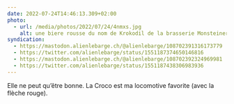 ```yaml
---
date: 2022-07-24T14:46:13.309+02:00
photo:
  - url: /media/photos/2022/07/24/4nmxs.jpg
    alt: une biere rousse du nom de Krokodil de la brasserie Monsteiner de Davos. Sur l'étiquette figure une locomotive Crocodile. En arrière plan, les montagnes du Parc Ela aux Grisons
syndication:
  - https://mastodon.alienlebarge.ch/@alienlebarge/108702391316173779
  - https://twitter.com/alienlebarge/status/1551187374650146816
  - https://mastodon.alienlebarge.ch/@alienlebarge/108702392324969981
  - https://twitter.com/alienlebarge/status/1551187438306983936
---
```

Elle ne peut qu’être bonne.
La Croco est ma locomotive favorite (avec la flèche rouge).
